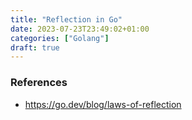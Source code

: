 ```yaml
---
title: "Reflection in Go"
date: 2023-07-23T23:49:02+01:00
categories: ["Golang"]
draft: true
---
```


### References

* https://go.dev/blog/laws-of-reflection
